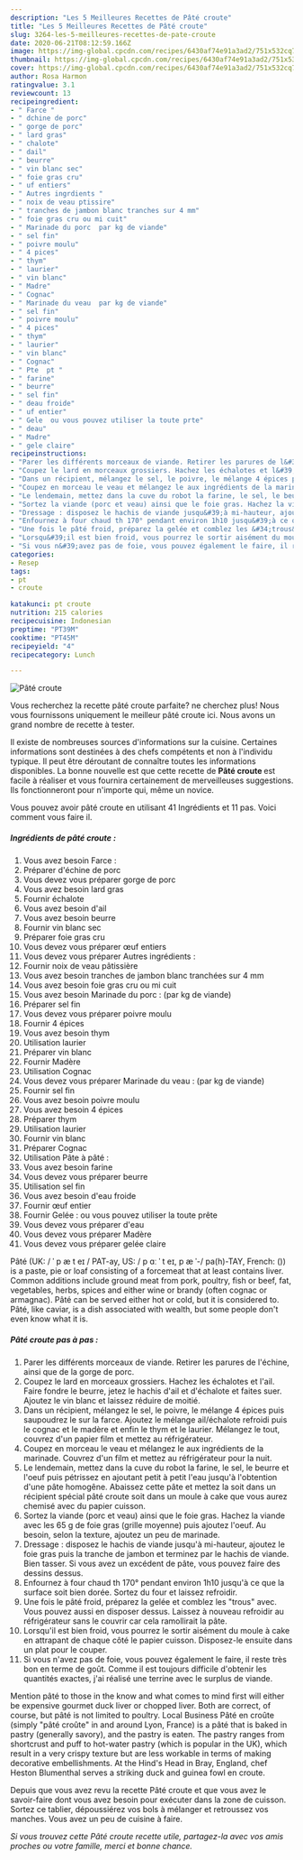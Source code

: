 ```yaml
---
description: "Les 5 Meilleures Recettes de Pâté croute"
title: "Les 5 Meilleures Recettes de Pâté croute"
slug: 3264-les-5-meilleures-recettes-de-pate-croute
date: 2020-06-21T08:12:59.166Z
image: https://img-global.cpcdn.com/recipes/6430af74e91a3ad2/751x532cq70/pate-croute-photo-principale-de-la-recette.jpg
thumbnail: https://img-global.cpcdn.com/recipes/6430af74e91a3ad2/751x532cq70/pate-croute-photo-principale-de-la-recette.jpg
cover: https://img-global.cpcdn.com/recipes/6430af74e91a3ad2/751x532cq70/pate-croute-photo-principale-de-la-recette.jpg
author: Rosa Harmon
ratingvalue: 3.1
reviewcount: 13
recipeingredient:
- " Farce "
- " dchine de porc"
- " gorge de porc"
- " lard gras"
- " chalote"
- " dail"
- " beurre"
- " vin blanc sec"
- " foie gras cru"
- " uf entiers"
- " Autres ingrdients "
- " noix de veau ptissire"
- " tranches de jambon blanc tranches sur 4 mm"
- " foie gras cru ou mi cuit"
- " Marinade du porc  par kg de viande"
- " sel fin"
- " poivre moulu"
- " 4 pices"
- " thym"
- " laurier"
- " vin blanc"
- " Madre"
- " Cognac"
- " Marinade du veau  par kg de viande"
- " sel fin"
- " poivre moulu"
- " 4 pices"
- " thym"
- " laurier"
- " vin blanc"
- " Cognac"
- " Pte  pt "
- " farine"
- " beurre"
- " sel fin"
- " deau froide"
- " uf entier"
- " Gele  ou vous pouvez utiliser la toute prte"
- " deau"
- " Madre"
- " gele claire"
recipeinstructions:
- "Parer les différents morceaux de viande. Retirer les parures de l&#39;échine, ainsi que de la gorge de porc."
- "Coupez le lard en morceaux grossiers. Hachez les échalotes et l&#39;ail. Faire fondre le beurre, jetez le hachis d&#39;ail et d&#39;échalote et faites suer. Ajoutez le vin blanc et laissez réduire de moitié."
- "Dans un récipient, mélangez le sel, le poivre, le mélange 4 épices puis saupoudrez le sur la farce. Ajoutez le mélange ail/échalote refroidi puis le cognac et le madère et enfin le thym et le laurier. Mélangez le tout, couvrez d&#39;un papier film et mettez au réfrigérateur."
- "Coupez en morceau le veau et mélangez le aux ingrédients de la marinade. Couvrez d&#39;un film et mettez au réfrigérateur pour la nuit."
- "Le lendemain, mettez dans la cuve du robot la farine, le sel, le beurre et l&#39;oeuf puis pétrissez en ajoutant petit à petit l&#39;eau jusqu&#39;à l&#39;obtention d&#39;une pâte homogêne. Abaissez cette pâte et mettez la soit dans un récipient spécial pâté croute soit dans un moule à cake que vous aurez chemisé avec du papier cuisson."
- "Sortez la viande (porc et veau) ainsi que le foie gras. Hachez la viande avec les 65 g de foie gras (grille moyenne) puis ajoutez l&#39;oeuf. Au besoin, selon la texture, ajoutez un peu de marinade."
- "Dressage : disposez le hachis de viande jusqu&#39;à mi-hauteur, ajoutez le foie gras puis la tranche de jambon et terminez par le hachis de viande. Bien tasser. Si vous avez un excédent de pâte, vous pouvez faire des dessins dessus."
- "Enfournez à four chaud th 170° pendant environ 1h10 jusqu&#39;à ce que la surface soit bien dorée. Sortez du four et laissez refroidir."
- "Une fois le pâté froid, préparez la gelée et comblez les &#34;trous&#34; avec. Vous pouvez aussi en disposer dessus. Laissez à nouveau refroidir au réfrigérateur sans le couvrir car cela ramollirait la pâte."
- "Lorsqu&#39;il est bien froid, vous pourrez le sortir aisément du moule à cake en attrapant de chaque côté le papier cuisson. Disposez-le ensuite dans un plat pour le couper."
- "Si vous n&#39;avez pas de foie, vous pouvez également le faire, il reste très bon en terme de goût. Comme il est toujours difficile d&#39;obtenir les quantités exactes, j&#39;ai réalisé une terrine avec le surplus de viande."
categories:
- Resep
tags:
- pt
- croute

katakunci: pt croute 
nutrition: 215 calories
recipecuisine: Indonesian
preptime: "PT39M"
cooktime: "PT45M"
recipeyield: "4"
recipecategory: Lunch

---
```



![Pâté croute](https://img-global.cpcdn.com/recipes/6430af74e91a3ad2/751x532cq70/pate-croute-photo-principale-de-la-recette.jpg)

Vous recherchez la recette pâté croute parfaite? ne cherchez plus! Nous vous fournissons uniquement le meilleur pâté croute ici. Nous avons un grand nombre de recette à tester.

Il existe de nombreuses sources d'informations sur la cuisine. Certaines informations sont destinées à des chefs compétents et non à l'individu typique. Il peut être déroutant de connaître toutes les informations disponibles. La bonne nouvelle est que cette recette de <strong> Pâté croute </strong> est facile à réaliser et vous fournira certainement de merveilleuses suggestions. Ils fonctionneront pour n'importe qui, même un novice.

<!--inarticleads1-->

Vous pouvez avoir pâté croute en utilisant 41 Ingrédients et 11 pas. Voici comment vous faire il.

##### Ingrédients de pâté croute :

1. Vous avez besoin  Farce :
1. Préparer  d&#39;échine de porc
1. Vous devez vous préparer  gorge de porc
1. Vous avez besoin  lard gras
1. Fournir  échalote
1. Vous avez besoin  d&#39;ail
1. Vous avez besoin  beurre
1. Fournir  vin blanc sec
1. Préparer  foie gras cru
1. Vous devez vous préparer  œuf entiers
1. Vous devez vous préparer  Autres ingrédients :
1. Fournir  noix de veau pâtissière
1. Vous avez besoin  tranches de jambon blanc tranchées sur 4 mm
1. Vous avez besoin  foie gras cru ou mi cuit
1. Vous avez besoin  Marinade du porc : (par kg de viande)
1. Préparer  sel fin
1. Vous devez vous préparer  poivre moulu
1. Fournir  4 épices
1. Vous avez besoin  thym
1. Utilisation  laurier
1. Préparer  vin blanc
1. Fournir  Madère
1. Utilisation  Cognac
1. Vous devez vous préparer  Marinade du veau : (par kg de viande)
1. Fournir  sel fin
1. Vous avez besoin  poivre moulu
1. Vous avez besoin  4 épices
1. Préparer  thym
1. Utilisation  laurier
1. Fournir  vin blanc
1. Préparer  Cognac
1. Utilisation  Pâte à pâté :
1. Vous avez besoin  farine
1. Vous devez vous préparer  beurre
1. Utilisation  sel fin
1. Vous avez besoin  d&#39;eau froide
1. Fournir  œuf entier
1. Fournir  Gelée : ou vous pouvez utiliser la toute prête
1. Vous devez vous préparer  d&#39;eau
1. Vous devez vous préparer  Madère
1. Vous devez vous préparer  gelée claire


Pâté (UK: / ˈ p æ t eɪ / PAT-ay, US: / p ɑː ˈ t eɪ, p æ ˈ-/ pa(h)-TAY, French: ()) is a paste, pie or loaf consisting of a forcemeat that at least contains liver. Common additions include ground meat from pork, poultry, fish or beef, fat, vegetables, herbs, spices and either wine or brandy (often cognac or armagnac). Pâté can be served either hot or cold, but it is considered to. Pâté, like caviar, is a dish associated with wealth, but some people don&#39;t even know what it is. 

<!--inarticleads2-->

##### Pâté croute pas à pas :

1. Parer les différents morceaux de viande. Retirer les parures de l&#39;échine, ainsi que de la gorge de porc.
1. Coupez le lard en morceaux grossiers. Hachez les échalotes et l&#39;ail. Faire fondre le beurre, jetez le hachis d&#39;ail et d&#39;échalote et faites suer. Ajoutez le vin blanc et laissez réduire de moitié.
1. Dans un récipient, mélangez le sel, le poivre, le mélange 4 épices puis saupoudrez le sur la farce. Ajoutez le mélange ail/échalote refroidi puis le cognac et le madère et enfin le thym et le laurier. Mélangez le tout, couvrez d&#39;un papier film et mettez au réfrigérateur.
1. Coupez en morceau le veau et mélangez le aux ingrédients de la marinade. Couvrez d&#39;un film et mettez au réfrigérateur pour la nuit.
1. Le lendemain, mettez dans la cuve du robot la farine, le sel, le beurre et l&#39;oeuf puis pétrissez en ajoutant petit à petit l&#39;eau jusqu&#39;à l&#39;obtention d&#39;une pâte homogêne. Abaissez cette pâte et mettez la soit dans un récipient spécial pâté croute soit dans un moule à cake que vous aurez chemisé avec du papier cuisson.
1. Sortez la viande (porc et veau) ainsi que le foie gras. Hachez la viande avec les 65 g de foie gras (grille moyenne) puis ajoutez l&#39;oeuf. Au besoin, selon la texture, ajoutez un peu de marinade.
1. Dressage : disposez le hachis de viande jusqu&#39;à mi-hauteur, ajoutez le foie gras puis la tranche de jambon et terminez par le hachis de viande. Bien tasser. Si vous avez un excédent de pâte, vous pouvez faire des dessins dessus.
1. Enfournez à four chaud th 170° pendant environ 1h10 jusqu&#39;à ce que la surface soit bien dorée. Sortez du four et laissez refroidir.
1. Une fois le pâté froid, préparez la gelée et comblez les &#34;trous&#34; avec. Vous pouvez aussi en disposer dessus. Laissez à nouveau refroidir au réfrigérateur sans le couvrir car cela ramollirait la pâte.
1. Lorsqu&#39;il est bien froid, vous pourrez le sortir aisément du moule à cake en attrapant de chaque côté le papier cuisson. Disposez-le ensuite dans un plat pour le couper.
1. Si vous n&#39;avez pas de foie, vous pouvez également le faire, il reste très bon en terme de goût. Comme il est toujours difficile d&#39;obtenir les quantités exactes, j&#39;ai réalisé une terrine avec le surplus de viande.


Mention pâté to those in the know and what comes to mind first will either be expensive gourmet duck liver or chopped liver. Both are correct, of course, but pâté is not limited to poultry. Local Business Pâté en croûte (simply &#34;pâté croûte&#34; in and around Lyon, France) is a pâté that is baked in pastry (generally savory), and the pastry is eaten. The pastry ranges from shortcrust and puff to hot-water pastry (which is popular in the UK), which result in a very crispy texture but are less workable in terms of making decorative embellishments. At the Hind&#39;s Head in Bray, England, chef Heston Blumenthal serves a striking duck and guinea fowl en croute. 

<!--inarticleads1-->

<p>
Depuis que vous avez revu la recette Pâté croute et que vous avez le savoir-faire dont vous avez besoin pour exécuter dans la zone de cuisson. Sortez ce tablier, dépoussiérez vos bols à mélanger et retroussez vos manches. Vous avez un peu de cuisine à faire.
</p>

<p>
<i>Si vous trouvez cette Pâté croute recette utile, partagez-la avec vos amis proches ou votre famille, merci et bonne chance.</i>
</p>
